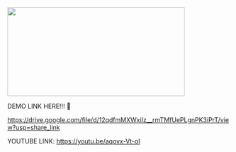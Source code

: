 <img height=200 width=400 src="https://user-images.githubusercontent.com/101406544/202863212-9a249027-0139-450d-bae4-22c2011740c6.jpg">

DEMO LINK HERE!!! 🔰

https://drive.google.com/file/d/12qdfmMXWxiIz__rmTMfUePLgnPK3iPrT/view?usp=share_link

YOUTUBE LINK: https://youtu.be/aqovx-Vt-oI
